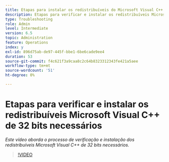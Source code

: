 ```yaml
---
title: Etapas para instalar os redistribuíveis do Microsoft Visual C++ de 32 bits necessários
description: Etapas para verificar e instalar os redistribuíveis Microsoft Visual C++ de 32 bits necessários
type: Troubleshooting
role: Admin
level: Intermediate
version: 6.5
topic: Administration
feature: Operations
index: y
exl-id: 896d75ab-de97-445f-bbe1-6be6cade9ee4
duration: 53
source-git-commit: f4c621f3a9caa8c2c64b8323312343fe421a5aee
workflow-type: tm+mt
source-wordcount: '51'
ht-degree: 0%

---
```


# Etapas para verificar e instalar os redistribuíveis Microsoft Visual C++ de 32 bits necessários

*Este vídeo aborda o processo de verificação e instalação dos redistribuíveis Microsoft Visual C++ de 32 bits necessários.*

>[!VIDEO](https://video.tv.adobe.com/v/335520?quality=12&learn=on)
